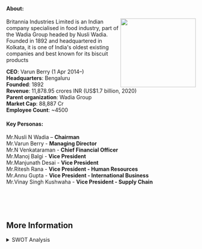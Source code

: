 #### **About:**
<img align="right" width="200" height="183" src="https://res.cloudinary.com/crunchbase-production/image/upload/c_lpad,h_256,w_256,f_auto,q_auto:eco,dpr_1/rxvipmqjxnfw4ubc3agh">

Britannia Industries Limited is an Indian company specialised in food industry, part of the Wadia Group headed by Nusli Wadia. Founded in 1892 and headquartered in Kolkata, it is one of India's oldest existing companies and best known for its biscuit products

**CEO**: Varun Berry (1 Apr 2014–)<br/>
**Headquarters**: Bengaluru<br/>
**Founded**: 1892<br/>
**Revenue**: 11,878.95 crores INR (US$1.7 billion, 2020)<br/>
**Parent organization**: Wadia Group<br/>
**Market Cap**: 88,887 Cr<br/>
**Employee Count**: ~4500<br/>



#### **Key Personas:**

Mr.Nusli N Wadia – **Chairman**<br/>
Mr.Varun Berry - **Managing Director**<br/>
Mr.N Venkataraman - **Chief Financial Officer**<br/>
Mr.Manoj Balgi - **Vice President**<br/>
Mr.Manjunath Desai - **Vice President**<br/>
Mr.Ritesh Rana - **Vice President - Human Resources**<br/>
Mr.Annu Gupta - **Vice President - International Business**<br/>
Mr.Vinay Singh Kushwaha - **Vice President - Supply Chain**<br/>

<br/>
<br/>
<br/>

## More Information
<details>
<summary>SWOT Analysis</summary>
![swot](https://github.com/ckeerti/Plan/blob/main/pics/Screenshot%202021-11-17%20at%2011.14.01%20AM.png)


**MARKET ANALYSIS:**
![analysis](https://github.com/ckeerti/Plan/blob/main/pics/Screenshot%202021-11-17%20at%2011.19.59%20AM.png)

**Takeaways:**<br/>
1. Britannia Q2 results: Consolidated PAT slumps 23% YoY, misses estimate; **sales rise 5.5%**<br/>
2. Britannia rural business contribution may **rise to 50% in 3 years**<br/>
3. **32.89% increase** in the Net Income for FY 21<br/>

**Propensity to Buy:**<br/><br/>
<img src="https://user-images.githubusercontent.com/57761611/142142896-7fe077d1-3df4-4d26-b9d2-a74463cbf8b7.png" width="450"/>


